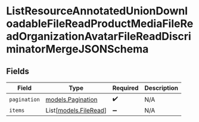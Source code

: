 # ListResourceAnnotatedUnionDownloadableFileReadProductMediaFileReadOrganizationAvatarFileReadDiscriminatorMergeJSONSchema


## Fields

| Field                                          | Type                                           | Required                                       | Description                                    |
| ---------------------------------------------- | ---------------------------------------------- | ---------------------------------------------- | ---------------------------------------------- |
| `pagination`                                   | [models.Pagination](../models/pagination.md)   | :heavy_check_mark:                             | N/A                                            |
| `items`                                        | List[[models.FileRead](../models/fileread.md)] | :heavy_minus_sign:                             | N/A                                            |
